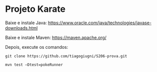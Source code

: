 # Projeto Karate

Baixe e instale Java: https://www.oracle.com/java/technologies/javase-downloads.html

Baixe e instale Maven: https://maven.apache.org/

Depois, execute os comandos:

```
git clone https://github.com/tiagogiugni/S206-prova.git 
```
```
mvn test –Dtest=pokeRunner
```